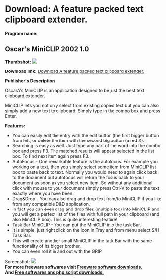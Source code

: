# Download: A feature packed text clipboard extender.

**Program name:**

## Oscar's MiniCLIP 2002 1.0

  
**Thumbshot:** ![](http://www.freewarefiles.com/screenshot/ominiclip_md.gif)   
  
**Download link:** [Download A feature packed text clipboard extender.](http://freesoftwares.boysofts.com/Oscars-MiniCLIP_program_19569.html)  
  


**Publisher's Description**  
  


OscarA's MiniCLIP is an application designed to be just the best text clipboard extender. 

MiniCLIP lets you not only select from existing copied text but you can also simply add a new text to clipboard. Simply type in the combo box and press Enter.

**Features:**

  * You can easily edit the entry with the edit button (the first bigger button from left, or delete the item with the second big button (a red X). 
  * Searching is easy as well. Just type any part of the word into the combo box and press F3. The matched results will appear selected in the list box. To find next item again press F3. 
  * AutoFocus - One remarkable feature is the autofocus. For example you working on a text, then you simply select some item from MiniCLIP list box to paste back to text. Normally you would need to again click back to the document but autofocus will return the focus back to your document as soon as you select new item. So without any additional click with mouse to your document simply press Ctrl-V to paste the text exactly where you have been. 
  * Drag&Drop - You can also drag and drop text from/to MiniCLIP if you like from any compatible D&D application. 
  * In fact you can even drag and drop files (multiple too) into MiniCLIP and you will get a perfect list of the files with full path in your clipboard (and also MiniCLIP box). This is quite interesting feature! 
  * Task Bar MiniCLIP - You can put the MiniCLIP into the task Bar. 
  * It is simple, just right click on the icon in Tray and from menu select S/H Task Bar. 
  * This will create another small MiniCLIP in the task Bar with the same functionality of its bigger brother. 
  * You can even roll it in and out with the GRIP 

  
  
Screenshot: ![](http://www.freewarefiles.com/screenshot/ominiclip.gif)   
**For more freeware softwares visit [Freeware software downloads.](http://freesoftwares.boysofts.com/)**   
**And [Free softwares and php script downloads.](http://www.boysofts.com/)**
